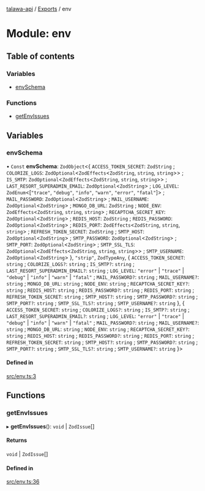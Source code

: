[talawa-api](../README.md) / [Exports](../modules.md) / env

# Module: env

## Table of contents

### Variables

- [envSchema](env.md#envschema)

### Functions

- [getEnvIssues](env.md#getenvissues)

## Variables

### envSchema

• `Const` **envSchema**: `ZodObject`\<\{ `ACCESS_TOKEN_SECRET`: `ZodString` ; `COLORIZE_LOGS`: `ZodOptional`\<`ZodEffects`\<`ZodString`, `string`, `string`\>\> ; `IS_SMTP`: `ZodOptional`\<`ZodEffects`\<`ZodString`, `string`, `string`\>\> ; `LAST_RESORT_SUPERADMIN_EMAIL`: `ZodOptional`\<`ZodString`\> ; `LOG_LEVEL`: `ZodEnum`\<[``"trace"``, ``"debug"``, ``"info"``, ``"warn"``, ``"error"``, ``"fatal"``]\> ; `MAIL_PASSWORD`: `ZodOptional`\<`ZodString`\> ; `MAIL_USERNAME`: `ZodOptional`\<`ZodString`\> ; `MONGO_DB_URL`: `ZodString` ; `NODE_ENV`: `ZodEffects`\<`ZodString`, `string`, `string`\> ; `RECAPTCHA_SECRET_KEY`: `ZodOptional`\<`ZodString`\> ; `REDIS_HOST`: `ZodString` ; `REDIS_PASSWORD`: `ZodOptional`\<`ZodString`\> ; `REDIS_PORT`: `ZodEffects`\<`ZodString`, `string`, `string`\> ; `REFRESH_TOKEN_SECRET`: `ZodString` ; `SMTP_HOST`: `ZodOptional`\<`ZodString`\> ; `SMTP_PASSWORD`: `ZodOptional`\<`ZodString`\> ; `SMTP_PORT`: `ZodOptional`\<`ZodString`\> ; `SMTP_SSL_TLS`: `ZodOptional`\<`ZodEffects`\<`ZodString`, `string`, `string`\>\> ; `SMTP_USERNAME`: `ZodOptional`\<`ZodString`\>  \}, ``"strip"``, `ZodTypeAny`, \{ `ACCESS_TOKEN_SECRET`: `string` ; `COLORIZE_LOGS?`: `string` ; `IS_SMTP?`: `string` ; `LAST_RESORT_SUPERADMIN_EMAIL?`: `string` ; `LOG_LEVEL`: ``"error"`` \| ``"trace"`` \| ``"debug"`` \| ``"info"`` \| ``"warn"`` \| ``"fatal"`` ; `MAIL_PASSWORD?`: `string` ; `MAIL_USERNAME?`: `string` ; `MONGO_DB_URL`: `string` ; `NODE_ENV`: `string` ; `RECAPTCHA_SECRET_KEY?`: `string` ; `REDIS_HOST`: `string` ; `REDIS_PASSWORD?`: `string` ; `REDIS_PORT`: `string` ; `REFRESH_TOKEN_SECRET`: `string` ; `SMTP_HOST?`: `string` ; `SMTP_PASSWORD?`: `string` ; `SMTP_PORT?`: `string` ; `SMTP_SSL_TLS?`: `string` ; `SMTP_USERNAME?`: `string`  \}, \{ `ACCESS_TOKEN_SECRET`: `string` ; `COLORIZE_LOGS?`: `string` ; `IS_SMTP?`: `string` ; `LAST_RESORT_SUPERADMIN_EMAIL?`: `string` ; `LOG_LEVEL`: ``"error"`` \| ``"trace"`` \| ``"debug"`` \| ``"info"`` \| ``"warn"`` \| ``"fatal"`` ; `MAIL_PASSWORD?`: `string` ; `MAIL_USERNAME?`: `string` ; `MONGO_DB_URL`: `string` ; `NODE_ENV`: `string` ; `RECAPTCHA_SECRET_KEY?`: `string` ; `REDIS_HOST`: `string` ; `REDIS_PASSWORD?`: `string` ; `REDIS_PORT`: `string` ; `REFRESH_TOKEN_SECRET`: `string` ; `SMTP_HOST?`: `string` ; `SMTP_PASSWORD?`: `string` ; `SMTP_PORT?`: `string` ; `SMTP_SSL_TLS?`: `string` ; `SMTP_USERNAME?`: `string`  \}\>

#### Defined in

[src/env.ts:3](https://github.com/PalisadoesFoundation/talawa-api/blob/53234da/src/env.ts#L3)

## Functions

### getEnvIssues

▸ **getEnvIssues**(): `void` \| `ZodIssue`[]

#### Returns

`void` \| `ZodIssue`[]

#### Defined in

[src/env.ts:36](https://github.com/PalisadoesFoundation/talawa-api/blob/53234da/src/env.ts#L36)
